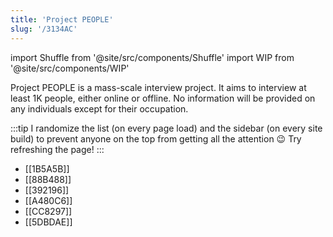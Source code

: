 ```yaml
---
title: 'Project PEOPLE'
slug: '/3134AC'
---
```


import Shuffle from '@site/src/components/Shuffle'
import WIP from '@site/src/components/WIP'

Project PEOPLE is a mass-scale interview project.
It aims to interview at least 1K people, either online or offline.
No information will be provided on any individuals except for their occupation.

:::tip
I randomize the list (on every page load) and the sidebar (on every site build) to prevent anyone on the top from getting all the attention 😉
Try refreshing the page!
:::

<Shuffle>

- [[1B5A5B]]
- [[88B488]]
- [[392196]]
- [[A480C6]]
- [[CC8297]]
- [[5DBDAE]]

</Shuffle>

<WIP />
